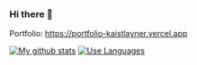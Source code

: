 ### Hi there 👋

Portfolio: https://portfolio-kaistlayner.vercel.app
<!--
**kaistlayner/kaistlayner** is a ✨ _special_ ✨ repository because its `README.md` (this file) appears on your GitHub profile.

Here are some ideas to get you started:

- 🔭 I’m currently working on ...
- 🌱 I’m currently learning ...
- 👯 I’m looking to collaborate on ...
- 🤔 I’m looking for help with ...
- 💬 Ask me about ...
- 📫 How to reach me: ...
- 😄 Pronouns: ...
- ⚡ Fun fact: ...
-->

[![My github stats](https://github-readme-stats.vercel.app/api?username=kaistlayner&theme=dark)](https://github.com/anuraghazra/github-readme-stats)
[![Use Languages](https://github-readme-stats.vercel.app/api/top-langs/?username=kaistlayner&layout=compact&theme=dark)](https://github.com/anuraghazra/github-readme-stats) <br>

